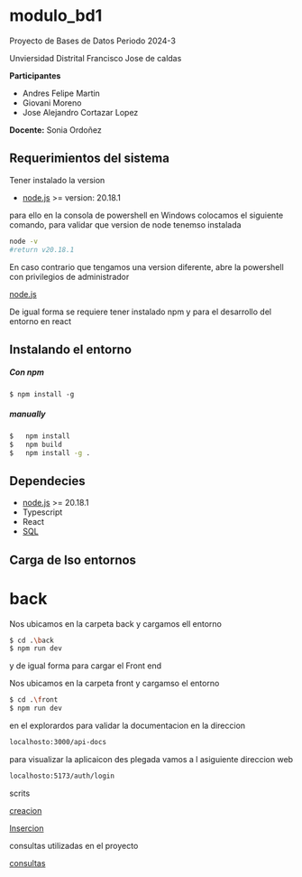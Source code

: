 # modulo_bd1
Proyecto de Bases de Datos Periodo 2024-3

Unviersidad Distrital Francisco Jose de caldas

**Participantes** 
- Andres Felipe Martin       
- Giovani Moreno             
- Jose Alejandro Cortazar Lopez


**Docente:**  Sonia Ordoñez 

## Requerimientos del sistema

Tener instalado la version

- [node.js](https://github.com/nodejs/node) >= version: 20.18.1

para ello en la consola de powershell en Windows colocamos el siguiente comando, para validar que version de node tenemso instalada

```sh
node -v
#return v20.18.1
```
En caso contrario que tengamos una version diferente, abre la powershell con privilegios de administrador 

[node.js](https://nodejs.org/dist/v20.18.0/win-x64/)


De igual forma se requiere tener instalado npm y para el desarrollo del entorno en react

## Instalando el entorno

##### Con npm
```
$ npm install -g 
```

##### manually
```sh
$   npm install
$   npm build
$   npm install -g . 
```

## Dependecies

- [node.js](https://github.com/nodejs/node) >= 20.18.1
- Typescript
- React
- [SQL](sql\readme.md)


## Carga de lso entornos

# back

Nos ubicamos en la carpeta back y cargamos ell entorno

```sh 
$ cd .\back
$ npm run dev
```
y de igual forma para cargar el Front end

Nos ubicamos en la carpeta front y cargamso el entorno

```sh 
$ cd .\front
$ npm run dev
```

en el explorardos para validar la documentacion en la direccion

```sh 
localhosto:3000/api-docs
```

para visualizar la aplicaicon des plegada vamos a l asiguiente direccion web

```sh 
localhosto:5173/auth/login
```

scrits

[creacion](sql/prueba_base/creacion_p.sql)

[Insercion](sql/prueba_base/insersion_p.sql)

consultas utilizadas en el proyecto

[consultas](sql/prueba_base/consultas_p.sql)
